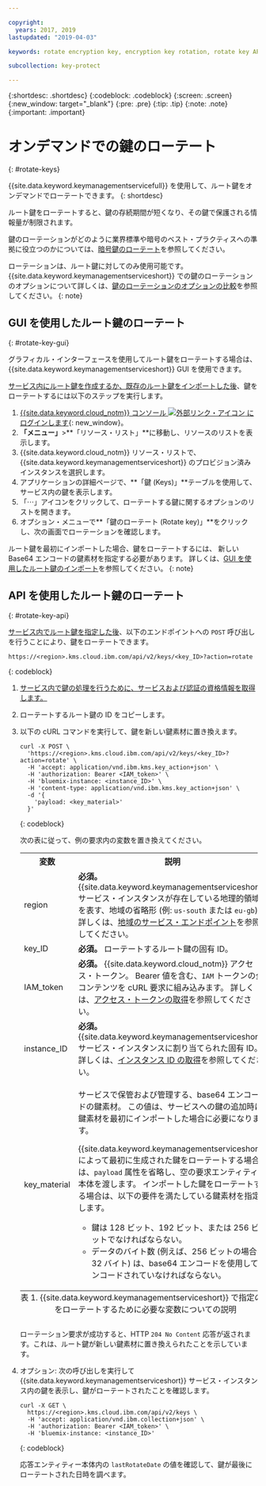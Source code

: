 ```yaml
---

copyright:
  years: 2017, 2019
lastupdated: "2019-04-03"

keywords: rotate encryption key, encryption key rotation, rotate key API examples 

subcollection: key-protect

---
```


{:shortdesc: .shortdesc}
{:codeblock: .codeblock}
{:screen: .screen}
{:new_window: target="_blank"}
{:pre: .pre}
{:tip: .tip}
{:note: .note}
{:important: .important}

# オンデマンドでの鍵のローテート
{: #rotate-keys}

{{site.data.keyword.keymanagementservicefull}} を使用して、ルート鍵をオンデマンドでローテートできます。
{: shortdesc}

ルート鍵をローテートすると、鍵の存続期間が短くなり、その鍵で保護される情報量が制限されます。   

鍵のローテーションがどのように業界標準や暗号のベスト・プラクティスへの準拠に役立つのかについては、[暗号鍵のローテート](/docs/services/key-protect?topic=key-protect-key-rotation)を参照してください。

ローテーションは、ルート鍵に対してのみ使用可能です。 {{site.data.keyword.keymanagementserviceshort}} での鍵のローテーションのオプションについて詳しくは、[鍵のローテーションのオプションの比較](/docs/services/key-protect?topic=key-protect-key-rotation#compare-key-rotation-options)を参照してください。
{: note}

## GUI を使用したルート鍵のローテート
{: #rotate-key-gui}

グラフィカル・インターフェースを使用してルート鍵をローテートする場合は、{{site.data.keyword.keymanagementserviceshort}} GUI を使用できます。

[サービス内にルート鍵を作成するか、既存のルート鍵をインポートした後](/docs/services/key-protect?topic=key-protect-create-root-keys)、鍵をローテートするには以下のステップを実行します。

1. [{{site.data.keyword.cloud_notm}} コンソール ![外部リンク・アイコン](../../icons/launch-glyph.svg "外部リンク・アイコン") にログインします](https://{DomainName}/){: new_window}。
2. **「メニュー」**&gt;**「リソース・リスト」**に移動し、リソースのリストを表示します。
3. {{site.data.keyword.cloud_notm}} リソース・リストで、{{site.data.keyword.keymanagementserviceshort}} のプロビジョン済みインスタンスを選択します。
4. アプリケーションの詳細ページで、**「鍵 (Keys)」**テーブルを使用して、サービス内の鍵を表示します。
5. 「⋯」アイコンをクリックして、ローテートする鍵に関するオプションのリストを開きます。
6. オプション・メニューで**「鍵のローテート (Rotate key)」**をクリックし、次の画面でローテーションを確認します。

ルート鍵を最初にインポートした場合、鍵をローテートするには、 新しい Base64 エンコードの鍵素材を指定する必要があります。 詳しくは、[GUI を使用したルート鍵のインポート](/docs/services/key-protect?topic=key-protect-import-root-keys#gui)を参照してください。
{: note}

## API を使用したルート鍵のローテート
{: #rotate-key-api}

[サービス内でルート鍵を指定した後](/docs/services/key-protect?topic=key-protect-create-root-keys)、以下のエンドポイントへの `POST` 呼び出しを行うことにより、鍵をローテートできます。

```
https://<region>.kms.cloud.ibm.com/api/v2/keys/<key_ID>?action=rotate
```
{: codeblock}

1. [サービス内で鍵の処理を行うために、サービスおよび認証の資格情報を取得します。](/docs/services/key-protect?topic=key-protect-set-up-api)

2. ローテートするルート鍵の ID をコピーします。

3. 以下の cURL コマンドを実行して、鍵を新しい鍵素材に置き換えます。

    ```cURL
    curl -X POST \
      'https://<region>.kms.cloud.ibm.com/api/v2/keys/<key_ID>?action=rotate' \
      -H 'accept: application/vnd.ibm.kms.key_action+json' \
      -H 'authorization: Bearer <IAM_token>' \
      -H 'bluemix-instance: <instance_ID>' \
      -H 'content-type: application/vnd.ibm.kms.key_action+json' \
      -d '{
        'payload: <key_material>'
      }'
    ```
    {: codeblock}

    次の表に従って、例の要求内の変数を置き換えてください。

    <table>
      <tr>
        <th>変数</th>
        <th>説明</th>
      </tr>
      <tr>
        <td><varname>region</varname></td>
        <td><strong>必須。</strong> {{site.data.keyword.keymanagementserviceshort}} サービス・インスタンスが存在している地理的領域を表す、地域の省略形 (例: <code>us-south</code> または <code>eu-gb</code>)。 詳しくは、<a href="/docs/services/key-protect?topic=key-protect-regions#endpoints">地域のサービス・エンドポイント</a>を参照してください。</td>
      </tr>
      <tr>
        <td><varname>key_ID</varname></td>
        <td><strong>必須。</strong> ローテートするルート鍵の固有 ID。</td>
      </tr>
      <tr>
        <td><varname>IAM_token</varname></td>
        <td><strong>必須。</strong> {{site.data.keyword.cloud_notm}} アクセス・トークン。 Bearer 値を含む、<code>IAM</code> トークンの全コンテンツを cURL 要求に組み込みます。 詳しくは、<a href="/docs/services/key-protect?topic=key-protect-retrieve-access-token">アクセス・トークンの取得</a>を参照してください。</td>
      </tr>
      <tr>
        <td><varname>instance_ID</varname></td>
        <td><strong>必須。</strong> {{site.data.keyword.keymanagementserviceshort}} サービス・インスタンスに割り当てられた固有 ID。 詳しくは、<a href="/docs/services/key-protect?topic=key-protect-retrieve-instance-ID">インスタンス ID の取得</a>を参照してください。</td>
      </tr>
      <tr>
        <td><varname>key_material</varname></td>
        <td>
          <p>サービスで保管および管理する、base64 エンコードの鍵素材。 この値は、サービスへの鍵の追加時に鍵素材を最初にインポートした場合に必要になります。</p>
          <p>{{site.data.keyword.keymanagementserviceshort}} によって最初に生成された鍵をローテートする場合は、<code>payload</code> 属性を省略し、空の要求エンティティー本体を渡します。 インポートした鍵をローテートする場合は、以下の要件を満たしている鍵素材を指定します。</p>
          <p>
            <ul>
              <li>鍵は 128 ビット、192 ビット、または 256 ビットでなければならない。</li>
              <li>データのバイト数 (例えば、256 ビットの場合は 32 バイト) は、base64 エンコードを使用してエンコードされていなければならない。</li>
            </ul>
          </p>
        </td>
      </tr>
      <caption style="caption-side:bottom;">表 1. {{site.data.keyword.keymanagementserviceshort}} で指定の鍵をローテートするために必要な変数についての説明</caption>
    </table>

    ローテーション要求が成功すると、HTTP `204 No Content` 応答が返されます。これは、ルート鍵が新しい鍵素材に置き換えられたことを示しています。

4. オプション: 次の呼び出しを実行して {{site.data.keyword.keymanagementserviceshort}} サービス・インスタンス内の鍵を表示し、鍵がローテートされたことを確認します。

    ```cURL
    curl -X GET \
      https://<region>.kms.cloud.ibm.com/api/v2/keys \
      -H 'accept: application/vnd.ibm.collection+json' \
      -H 'authorization: Bearer <IAM_token>' \
      -H 'bluemix-instance: <instance_ID>'
    ```
    {: codeblock}
  
    応答エンティティー本体内の `lastRotateDate` の値を確認して、鍵が最後にローテートされた日時を調べます。
    
